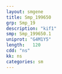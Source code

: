 ```yaml
---
layout: smgene
title: Smp_199650
grp: Smp_19
description: "kif1"
smp: Smp_199650.1
uniprot: "G4M1Y5"
length:   120
cdd: "ns"
kk: ns
categories: sm
---
```

